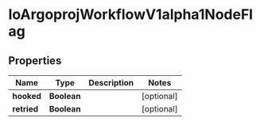 

# IoArgoprojWorkflowV1alpha1NodeFlag


## Properties

Name | Type | Description | Notes
------------ | ------------- | ------------- | -------------
**hooked** | **Boolean** |  |  [optional]
**retried** | **Boolean** |  |  [optional]




